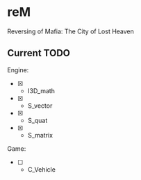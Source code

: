 # reM
Reversing of Mafia: The City of Lost Heaven  
## Current TODO  
Engine:
- [X] - I3D_math
- [X] - S_vector
- [X] - S_quat
- [X] - S_matrix

Game:
- [ ] - C_Vehicle